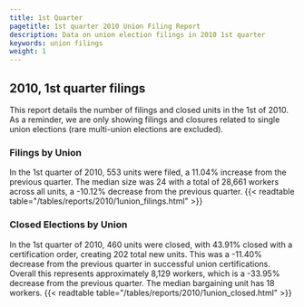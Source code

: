 ```yaml
---
title: 1st Quarter 
pagetitle: 1st quarter 2010 Union Filing Report
description: Data on union election filings in 2010 1st quarter 
keywords: union filings
weight: 1
---
```


## 2010, 1st quarter filings

This report details the number of filings and closed units in the 1st of 2010. As a reminder, we are only showing filings and closures related to single union elections (rare multi-union elections are excluded).

### Filings by Union
In the 1st quarter of 2010, 553 units were filed, a 11.04% increase from the previous quarter. The median size was 24 with a total of 28,661 workers across all units, a -10.12% decrease from the previous quarter.
{{< readtable table="/tables/reports/2010/1union_filings.html" >}}

### Closed Elections by Union
In the 1st quarter of 2010, 460 units were closed, with 43.91% closed with a certification order, creating 202 total new units. This was a -11.40% decrease from the previous quarter in successful union certifications. Overall this represents approximately 8,129 workers, which is a -33.95% decrease from the previous quarter. The median bargaining unit has 18 workers.
{{< readtable table="/tables/reports/2010/1union_closed.html" >}}
